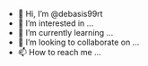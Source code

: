 - 👋 Hi, I’m @debasis99rt
- 👀 I’m interested in ...
- 🌱 I’m currently learning ...
- 💞️ I’m looking to collaborate on ...
- 📫 How to reach me ...

<!---
debasis99rt/debasis99rt is a ✨ special ✨ repository because its `README.md` (this file) appears on your GitHub profile.
You can click the Preview link to take a look at your changes.
--->
